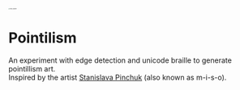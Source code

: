 <img src="/Users/calvincheng/Documents/compsci/projects/pointillism/images/moon_banner.png" alt="moon_banner" style="zoom:15%;" />



# Pointilism

An experiment with edge detection and unicode braille to generate pointillism art.  
Inspired by the artist [Stanislava Pinchuk](https://stanislavapinchuk.com/) (also known as m-i-s-o).

